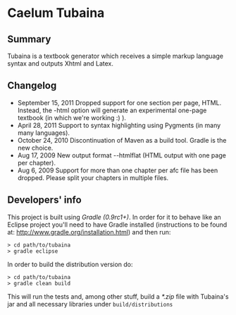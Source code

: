 Caelum Tubaina
==============

Summary
-------

Tubaina is a textbook generator which receives a simple markup language syntax and outputs Xhtml and Latex.

Changelog
---------

* September 15, 2011 Dropped support for one section per page, HTML. Instead, the -html option will generate an experimental one-page textbook (in which we're working :) ).
* April 28, 2011 Support to syntax highlighting using Pygments (in many many languages).
* October 24, 2010 Discontinuation of Maven as a build tool. Gradle is the new choice.
* Aug 17, 2009 New output format --htmlflat (HTML output with one page per chapter).
* Aug 6, 2009 Support for more than one chapter per afc file has been dropped. Please split your chapters in multiple files.

Developers' info
----------------

This project is built using *Gradle (0.9rc1+)*. In order for it to behave like an Eclipse 
project you'll need to have Gradle installed (instructions to be found at: http://www.gradle.org/installation.html) and then run:

    > cd path/to/tubaina
    > gradle eclipse

In order to build the distribution version do:

    > cd path/to/tubaina
    > gradle clean build

This will run the tests and, among other stuff, build a *\*.zip* file with Tubaina's jar and all necessary libraries under `build/distributions`

